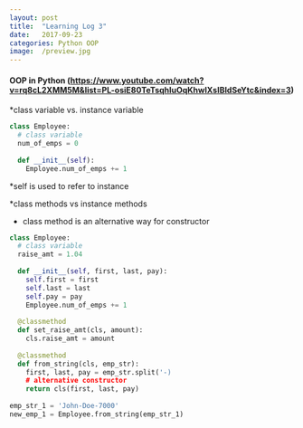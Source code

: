 ```yaml
---
layout: post
title:  "Learning Log 3"
date:   2017-09-23 
categories: Python OOP
image:  /preview.jpg
---
```

#### OOP in Python (https://www.youtube.com/watch?v=rq8cL2XMM5M&list=PL-osiE80TeTsqhIuOqKhwlXsIBIdSeYtc&index=3)
*class variable vs. instance variable
```python
class Employee:
  # class variable
  num_of_emps = 0
  
  def __init__(self):
    Employee.num_of_emps += 1
```
*self is used to refer to instance

*class methods vs instance methods

  * class method is an alternative way for constructor
  
```python
class Employee:
  # class variable
  raise_amt = 1.04
  
  def __init__(self, first, last, pay):
    self.first = first
    self.last = last
    self.pay = pay
    Employee.num_of_emps += 1
    
  @classmethod
  def set_raise_amt(cls, amount):
    cls.raise_amt = amount
    
  @classmethod
  def from_string(cls, emp_str):
    first, last, pay = emp_str.split('-)
    # alternative constructor
    return cls(first, last, pay)
    
emp_str_1 = 'John-Doe-7000'
new_emp_1 = Employee.from_string(emp_str_1)
```






